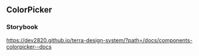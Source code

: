 ## ColorPicker

### Storybook

https://dev2820.github.io/terra-design-system/?path=/docs/components-colorpicker--docs
